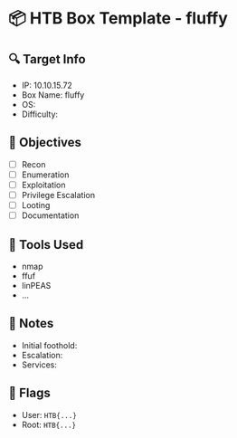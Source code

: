 # 📦 HTB Box Template - fluffy

## 🔍 Target Info
- IP: 10.10.15.72
- Box Name: fluffy
- OS: 
- Difficulty:

## 🧠 Objectives
- [ ] Recon
- [ ] Enumeration
- [ ] Exploitation
- [ ] Privilege Escalation
- [ ] Looting
- [ ] Documentation

## 🔧 Tools Used
- nmap
- ffuf
- linPEAS
- ...

## 📝 Notes
- Initial foothold:
- Escalation:
- Services:

## 🏁 Flags
- User: `HTB{...}`
- Root: `HTB{...}`
